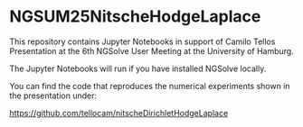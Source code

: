 # NGSUM25NitscheHodgeLaplace

This repository contains Jupyter Notebooks in support of Camilo Tellos Presentation at the 6th NGSolve User Meeting at the University of Hamburg. 

The Jupyter Notebooks will run if you have installed NGSolve locally.

You can find the code that reproduces the numerical experiments shown in the presentation under:

https://github.com/tellocam/nitscheDirichletHodgeLaplace

